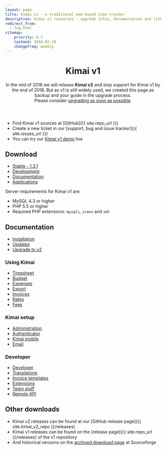 ```yaml
---
layout: page
title: Kimai v1 - a traditional web-based time tracker
description: Kimai v1 resources - upgrade infos, documentation and links
redirect_from:
  - faq.html
sitemap:
    priority: 0.7
    lastmod: 2018-02-10
    changefreq: weekly
---
```


<header class="major">
	<h1>Kimai v1</h1>
    <p>
        In the mid of 2018 we will release <b>Kimai v2</b> and stop support for Kimai v1 by the end of 2018. 
        But as v1 is still widely used, we created this page as backup and your guide in the upgrade process. 
        <br/>
        Please consider <a href="/documentation/upgrade-kimai-v1/">upgrading as soon as possible</a>.
    </p>
</header>

- Find Kimai v1 sources at [GitHub]({{ site.repo_url }})
- Create a new ticket in our [support, bug and issue tracker]({{ site.issues_url }}) 
- You can try our [Kimai v1 demo](demo.html) live

## Download

<ul class="actions">
    <li><a href="{{ site.stable_url }}" class="button special icon fa-download">Stable - 1.3.1</a></li>
    <li><a href="{{ site.repo_url }}/zipball/develop" class="button icon fa-download">Development</a></li>
    <li><a href="https://github.com/kimai/manuals/" class="button icon fa-file-pdf-o">Documentation</a></li>
    <li><a href="apps/" class="button icon fa-archive">Applications</a></li>
</ul>

Server requirements for Kimai v1 are: 

- MySQL 4.3 or higher
- PHP 5.5 or higher
- Required PHP extensions: `mysqli`, `iconv` and `xml`

## Documentation

* [Installation](installation/)
* [Updates](updates/)
* [Upgrade to v2](/documentation/upgrade-kimai-v1/)

### Using Kimai

* [Timesheet](timesheet/)
* [Budget](budget/)
* [Expenses](expenses/)
* [Export](export/)
* [Invoices](invoices/)
* [Rates](rates/)
* [Fees](fees/)

### Kimai setup

* [Administration](administration/)
* [Authenticator](authenticator/)
* [Kimai mobile](kimai-mobile/)
* [Email](email/)

### Developer

* [Developer](developer/)
* [Translations](translations/)
* [Invoice templates](invoice-templates/)
* [Extensions](extensions/)
* [Team stuff](team/)
* [Remote API](api/)

## Other downloads

- Kimai v2 releases can be found at our [GitHub release page]({{ site.kimai_v2_repo }}/releases)
- Kimai v1 releases can be found on the [release page]({{ site.repo_url }}/releases) of the v1 repository
- And historical versions on the [archived download page](https://sourceforge.net/projects/kimai/files/) at Sourceforge
